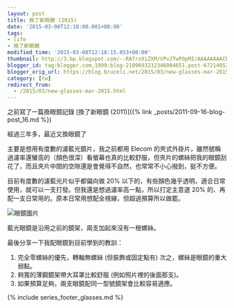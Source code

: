 ```yaml
---
layout: post
title: 換了新眼鏡 (2015)
date: '2015-03-08T12:18:00.001+08:00'
tags:
- life
- 換了新眼鏡
modified_time: '2015-03-08T12:18:15.053+08:00'
thumbnail: http://3.bp.blogspot.com/--RAfrzXiZXM/VPvJTwPOpMI/AAAAAAAACBI/XuzPmzbrf-A/s72-c/glasses2015.jpg
blogger_id: tag:blogger.com,1999:blog-2109693232346004651.post-6721405227736173055
blogger_orig_url: https://blog.bruceli.net/2015/03/new-glasses-mar-2015.html
category: [tw]
redirect_from:
  - /2015/03/new-glasses-mar-2015.html
---
```


之前寫了一篇換眼鏡記錄 [換了新眼鏡 (2011)]({% link _posts/2011-09-16-blog-post_16.md %})

經過三年多，最近又換眼鏡了

主要是想用有度數的濾藍光鏡片，我之前都用 Elecom 的夾式外掛片，雖然號稱過濾率還蠻高的（顏色很深）看螢幕也真的比較舒服，但夾片的螺絲把我的眼鏡刮花了，而且夾片中間的空隙還是會覺得不自然，也常常不小心撥到，挺不方便。

目前有度數的濾藍光片似乎都偏向做 20% 以下的，有些顏色幾乎透明，適合日常使用，就可以一支打發。但我還是想過濾率高一點，所以打定主意選 20% 的、再配一支日常用的。原本日常用想配全視線，但超過預算所以做罷。

![眼鏡圖片](http://3.bp.blogspot.com/--RAfrzXiZXM/VPvJTwPOpMI/AAAAAAAACBI/XuzPmzbrf-A/s1600/glasses2015.jpg)

藍光眼鏡是沿用之前的鏡架，兩支加起來沒有一根螺絲。

最後分享一下我配眼鏡到目前學到的教訓：

1. 完全零螺絲的優先，轉軸無螺絲 (但裝飾或固定點有) 次之，螺絲是眼鏡的重大弱點。
2. 夠寬的薄鋼鏡架帶大耳罩比較舒服 (例如照片裡的後面那支)。
3. 如果預算足夠，兩支眼鏡配同一型號鏡架會比較容易適應。

{% include series_footer_glasses.md %}
